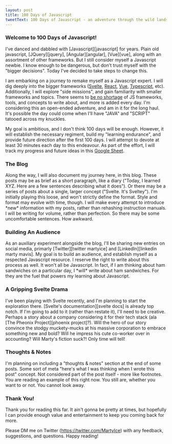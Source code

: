 ```yaml
---
layout: post
title: 100 Days of Javascript
tweetText: 100 Days of Javascript - an adventure through the wild lands of Javascript
---
```


<h3>Welcome to 100 Days of Javascript!</h3>
I've danced and dabbled with [Javascript][javascript] for years.  Plain old javascript, [JQuery][jquery], [Angular][angular], [Vue][vue], along with an assortment of other frameworks.  But I still consider myself a Javascript newbie.  I know enough to be dangerous, but don't trust myself with the "bigger decisions".  Today I've decided to take steps to change this.  

I am embarking on a journey to remake myself as a Javascript expert.  I will dig deeply into the bigger frameworks ([Svelte][svelte], [React][react], [Vue][vue], [Typescript][typescript], etc).  Additionally, I will explore "side missions", and gain familiarity with smaller frameworks and topics.  There seems to [be no shortage][npm] of JS frameworks, tools, and concepts to write about, and more is added every day.  I'm considering this an open-ended adventure, and am in it for the long haul.  It's possible the day could come when I'll have "JAVA" and "SCRIPT" tatooed across my knuckles.

My goal is ambitious, and I don't think 100 days will be enough.  However, it will establish the necessary regiment, build my "learning endurance", and provide future direction after the first 100 days.  I will attempt to devote at least 30 minutes each day to this endeavour.  As part of the effort, I will track my progress and future ideas in this [Google Sheet][google sheet].

<h3>The Blog</h3>
Along the way, I will also document my journey here, in this blog.  These posts may be as brief as a short paragraph, like a diary ("Today, I learned XYZ.  Here are a few sentences describing what it does").  Or there may be a series of posts about a single, larger concept ("Svelte.  It's Sveltey").  I'm initially playing this loose, and won't strictly define the format.  Style and format may evolve with time, though.  I will make every attempt to introduce *new* information with my posts, rather than rehashing instruction manuals.  I will be writing for volume, rather than perfection.  So there may be some uncomfortable sentences.  How awkward.

<h3>Building An Audience</h3>
As an auxiliary experiment alongside the blog, I'll be sharing new entries on social media, primarly [Twitter][twitter martyice] and [LinkedIn][linkedin marty mavis].  My goal is to build an audience, and establish myself as a respected Javascript resource.  I reserve the right to write about this process as well.  It won't all be Javascript.  In fact, if I am thinking about ham sandwiches on a particular day, I *will* write about ham sandwiches.  For they are the fuel that powers my learning about Javascript.

<h3>A Gripping Svelte Drama</h3>
I've been playing with Svelte recently, and I'm planning to start the exploration there.  [Svelte's documentation][svelte docs] is already top notch.  If I'm going to add to it (rather than restate it), I'll need to be creative.  Perhaps a story about a company considering it for their tech stack (ala [The Pheonix Project][phoenix project]?).  Will the hero of our story convince the stodgy muckety-mucks at his massive corporation to embrace something new and bold?  Will he impress his cute co-worker over in accounting?  Will Marty's fiction suck?!  Only time will tell!

<h3>Thoughts & Notes</h3>
I'm planning on including a "thoughts & notes" section at the end of some posts.  Some sort of meta "here's what I was thinking when I wrote this post" concept.  Not considered part of the post itself - more like footnotes.  You are reading an example of this right now.  You still are, whether you want to or not.  You cannot look away.

<h3>Thank You!</h3>
Thank you for reading this far.  It ain't gonna be pretty at times, but hopefully I can provide enough value and entertainment to keep you coming back for more.

Please DM me on Twitter (https://twitter.com/MartyIce) with any feedback, suggestions, and questions.  Happy reading!

[javascript]: https://developer.mozilla.org/en-US/docs/Web/javascript
[jquery]: https://jquery.com/
[angular]: https://angularjs.org/
[svelte]: https://svelte.dev
[react]: https://reactjs.org/
[vue]: https://vuejs.org/
[typescript]: https://www.typescriptlang.org/
[npm]: https://www.npmjs.com/
[google sheet]: https://docs.google.com/spreadsheets/d/12cED_0oe0oP5jsRQz4VlLb3kbgJmbdzauJ4cv20YbYY/edit?usp=sharing
[svelte docs]: https://svelte.dev/tutorial/basics
[twitter martyice]: https://twitter.com/MartyIce
[linkedin marty mavis]: https://www.linkedin.com/in/martymavis/
[phoenix project]: https://www.amazon.com/Phoenix-Project-DevOps-Helping-Business/dp/0988262592